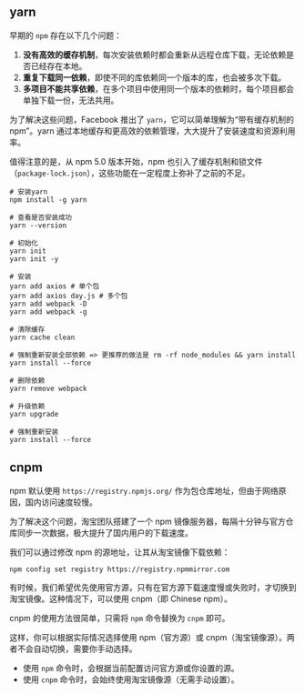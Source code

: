 ## yarn 

早期的 `npm` 存在以下几个问题：

1. **没有高效的缓存机制**，每次安装依赖时都会重新从远程仓库下载，无论依赖是否已经存在本地。
2. **重复下载同一依赖**，即使不同的库依赖同一个版本的库，也会被多次下载。
3. **多项目不能共享依赖**，在多个项目中使用同一个版本的依赖时，每个项目都会单独下载一份，无法共用。

为了解决这些问题，Facebook 推出了 `yarn`，它可以简单理解为“带有缓存机制的 npm”。yarn 通过本地缓存和更高效的依赖管理，大大提升了安装速度和资源利用率。

值得注意的是，从 npm 5.0 版本开始，npm 也引入了缓存机制和锁文件（`package-lock.json`），这些功能在一定程度上弥补了之前的不足。

```shell
# 安装yarn
npm install -g yarn

# 查看是否安装成功
yarn --version
```

```shell
# 初始化
yarn init
yarn init -y

# 安装
yarn add axios # 单个包
yarn add axios day.js # 多个包
yarn add webpack -D
yarn add webpack -g

# 清除缓存
yarn cache clean

# 强制重新安装全部依赖 => 更推荐的做法是 rm -rf node_modules && yarn install
yarn install --force

# 删除依赖
yarn remove webpack

# 升级依赖
yarn upgrade

# 强制重新安装
yarn install --force
```



## cnpm

npm 默认使用 `https://registry.npmjs.org/` 作为包仓库地址，但由于网络原因，国内访问速度较慢。

为了解决这个问题，淘宝团队搭建了一个 npm 镜像服务器，每隔十分钟与官方仓库同步一次数据，极大提升了国内用户的下载速度。

我们可以通过修改 npm 的源地址，让其从淘宝镜像下载依赖：

```shell
npm config set registry https://registry.npmmirror.com
```



有时候，我们希望优先使用官方源，只有在官方源下载速度慢或失败时，才切换到淘宝镜像。这种情况下，可以使用 cnpm（即 Chinese npm）。

cnpm 的使用方法很简单，只需将 `npm` 命令替换为 `cnpm` 即可。



这样，你可以根据实际情况选择使用 npm（官方源）或 cnpm（淘宝镜像源）。两者不会自动切换，需要你手动选择。

- 使用 `npm` 命令时，会根据当前配置访问官方源或你设置的源。
- 使用 `cnpm` 命令时，会始终使用淘宝镜像源（无需手动设置）。


